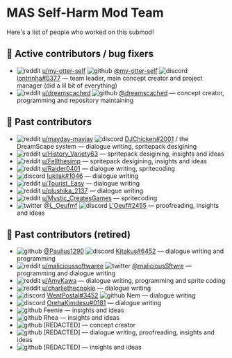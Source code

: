 # MAS Self-Harm Mod Team

Here's a list of people who worked on this submod!

## 🌟 Active contributors / bug fixers

* ![reddit](https://github.com/my-otter-self/MAS_selfharm/raw/main/.github/icons/reddit.svg) [u/my-otter-self](https://reddit.com/u/my-otter-self)
  <picture>
    <source media="(prefers-color-scheme: dark)" srcset="https://github.com/my-otter-self/MAS_selfharm/raw/main/.github/icons/github-light.svg">
    <img alt="github" src="https://github.com/my-otter-self/MAS_selfharm/raw/main/.github/icons/github-dark.svg">
  </picture>
  [@my-otter-self](https://github.com/my-otter-self) <!-- Gaby's the best gal <3 -->
  ![discord](https://github.com/my-otter-self/MAS_selfharm/raw/main/.github/icons/discord.svg) [lontrinha#0377](https://discord.com/users/190511633636917248)
  — team leader, main concept creator and project manager (did a lil bit of everything)
* ![reddit](https://github.com/my-otter-self/MAS_selfharm/raw/main/.github/icons/reddit.svg) [u/dreamscached](https://reddit.com/u/dreamscached)
  <picture>
    <source media="(prefers-color-scheme: dark)" srcset="https://github.com/my-otter-self/MAS_selfharm/raw/main/.github/icons/github-light.svg">
    <img alt="github" src="https://github.com/my-otter-self/MAS_selfharm/raw/main/.github/icons/github-dark.svg">
  </picture>
  [@dreamscached](https://github.com/dreamscached)
  — concept creator, programming and repository maintaining
  
## 🌠 Past contributors

* ![reddit](https://github.com/my-otter-self/MAS_selfharm/raw/main/.github/icons/reddit.svg) [u/mayday-mayjay](https://reddit.com/u/mayday-mayjay)
  ![discord](https://github.com/my-otter-self/MAS_selfharm/raw/main/.github/icons/discord.svg) [DJChicken#2001](https://discordapp.com/users/270333416346484737) / the DreamScape system
  — dialogue writing, spritepack desigining
* ![reddit](https://github.com/my-otter-self/MAS_selfharm/raw/main/.github/icons/reddit.svg) [u/History_Variety63](https://reddit.com/u/History_Variety63)
  — spritepack desigining, insights and ideas
* ![reddit](https://github.com/my-otter-self/MAS_selfharm/raw/main/.github/icons/reddit.svg) [u/Fellthesimp](https://reddit.com/u/Fellthesimp)
  — spritepack desigining, insights and ideas
* ![reddit](https://github.com/my-otter-self/MAS_selfharm/raw/main/.github/icons/reddit.svg) [u/Raider0401](https://reddit.com/u/Raider0401)
  — dialogue writing, spritecoding
* ![discord](https://github.com/my-otter-self/MAS_selfharm/raw/main/.github/icons/discord.svg) [lukilak#1046](https://discordapp.com/users/687765936069279784)
  — dialogue writing
* ![reddit](https://github.com/my-otter-self/MAS_selfharm/raw/main/.github/icons/reddit.svg) [u/Tourist_Easy](https://reddit.com/u/Tourist_Easy)
  — dialogue writing
* ![reddit](https://github.com/my-otter-self/MAS_selfharm/raw/main/.github/icons/reddit.svg) [u/plushika_2137](https://reddit.com/u/plushika_2137)
  — dialogue writing
* ![reddit](https://github.com/my-otter-self/MAS_selfharm/raw/main/.github/icons/reddit.svg) [u/Mystic_CreatesGames](https://reddit.com/u/Mystic_CreatesGames)
  — spritecoding
* ![twitter](https://github.com/my-otter-self/MAS_selfharm/raw/main/.github/icons/twitter.svg) [@L_Oeufmf](https://twitter.com/L_Oeufmf)
  ![discord](https://github.com/my-otter-self/MAS_selfharm/raw/main/.github/icons/discord.svg) [L'Oeuf#2455](https://discordapp.com/users/862836407806328832)
  — proofreading, insights and ideas


## 👻 Past contributors (retired) 

* <picture>
    <source media="(prefers-color-scheme: dark)" srcset="https://github.com/my-otter-self/MAS_selfharm/raw/main/.github/icons/github-light.svg">
    <img alt="github" src="https://github.com/my-otter-self/MAS_selfharm/raw/main/.github/icons/github-dark.svg">
  </picture>
  <a href="https://github.com/Paulius1290">@Paulius1290</a>
  <img alt="discord" src="https://github.com/my-otter-self/MAS_selfharm/raw/main/.github/icons/discord.svg"> <a href="https://discordapp.com/users/360806535196049420">Kitakus#6452</a>
  — dialogue writing and programming
* ![reddit](https://github.com/my-otter-self/MAS_selfharm/raw/main/.github/icons/reddit.svg) [u/malicioussoftwaree](https://reddit.com/u/malicioussoftwaree)
  ![twitter](https://github.com/my-otter-self/MAS_selfharm/raw/main/.github/icons/twitter.svg) [@maliciousSftwre](https://twitter.com/maliciousSftwre)
  — programming and dialogue writing
* ![reddit](https://github.com/my-otter-self/MAS_selfharm/raw/main/.github/icons/reddit.svg) [u/AmyKawa](https://reddit.com/u/AmyKawa)
  — dialogue writing, programming and sprite coding
* ![reddit](https://github.com/my-otter-self/MAS_selfharm/raw/main/.github/icons/reddit.svg) [u/charliethecookie](https://reddit.com/u/charliethecookie)
  — dialogue writing
* ![discord](https://github.com/my-otter-self/MAS_selfharm/raw/main/.github/icons/discord.svg) [WentPostal#3452](https://discordapp.com/users/659124262115999779)
  <picture>
    <source media="(prefers-color-scheme: dark)" srcset="https://github.com/my-otter-self/MAS_selfharm/raw/main/.github/icons/user-light.svg">
    <img alt="github" src="https://github.com/my-otter-self/MAS_selfharm/raw/main/.github/icons/user-dark.svg">
  </picture>
  Nem
  — dialogue writing
* ![discord](https://github.com/my-otter-self/MAS_selfharm/raw/main/.github/icons/discord.svg) [OrehaKimdesu#0181](https://discordapp.com/users/942276103416983562)   </picture>
  — dialogue writing
* <picture>
    <source media="(prefers-color-scheme: dark)" srcset="https://github.com/my-otter-self/MAS_selfharm/raw/main/.github/icons/user-light.svg">
    <img alt="github" src="https://github.com/my-otter-self/MAS_selfharm/raw/main/.github/icons/user-dark.svg">
  </picture>
  Feenie
  — insights and ideas
* <picture>
    <source media="(prefers-color-scheme: dark)" srcset="https://github.com/my-otter-self/MAS_selfharm/raw/main/.github/icons/user-light.svg">
    <img alt="github" src="https://github.com/my-otter-self/MAS_selfharm/raw/main/.github/icons/user-dark.svg">
  </picture>
  Rhea
  — insights and ideas
* <picture>
    <source media="(prefers-color-scheme: dark)" srcset="https://github.com/my-otter-self/MAS_selfharm/raw/main/.github/icons/user-light.svg">
    <img alt="github" src="https://github.com/my-otter-self/MAS_selfharm/raw/main/.github/icons/user-dark.svg">
  </picture>
  [REDACTED]
  — concept creator
* <picture>
    <source media="(prefers-color-scheme: dark)" srcset="https://github.com/my-otter-self/MAS_selfharm/raw/main/.github/icons/user-light.svg">
    <img alt="github" src="https://github.com/my-otter-self/MAS_selfharm/raw/main/.github/icons/user-dark.svg">
  </picture>
  [REDACTED]
  — dialogue writing, proofreading, insights and ideas
* <picture>
    <source media="(prefers-color-scheme: dark)" srcset="https://github.com/my-otter-self/MAS_selfharm/raw/main/.github/icons/user-light.svg">
    <img alt="github" src="https://github.com/my-otter-self/MAS_selfharm/raw/main/.github/icons/user-dark.svg">
  </picture>
  [REDACTED]
  — insights and ideas

